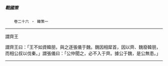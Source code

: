 

##### 戰國策
　　`卷二十六 ‧ 韓策一`

* * *

謂齊王

謂齊王曰：「王不如資韓朋，與之逐張儀于魏。魏因相犀首，因以齊、魏廢韓朋，而相公叔以伐秦。」謂張儀曰：「公仲聞之，必不入于齊。據公于魏，是公無患。」

* * *

